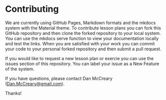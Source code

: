 # Contributing

We are currently using GitHub Pages, Markdown formats and the mkdocs system with the Material theme.  To contribute lesson plans
you can fork this GitHub repository and then clone the forked repository to your local system.  You can use the mkdocs serve function to view your
documentation locally and test the links.  When you are satisfied with your work you can commit your code to your personal forked repository and then submit a pull request.

If you would like to request a new lesson plan or exercie you can use the issues section of this repository.  You can label your issue as a New Feature of the system.

If you have questions, please contact Dan McCreary (Dan.McCreary@gmail.com).

Thanks!
